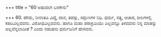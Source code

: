 +++
title = "60 ಅಹುದಲೇ ಬಳಿಕೇನು"

+++
60. ಹೌದು, ನೀನಂತೂ ವಿದ್ಯೆ, ದಾನ, ತಪಸ್ಸು, ಸದ್ಗುಣಗಳ ನಿಧಿ. ಧರ್ಮ, ಸತ್ಯ, ಆಚಾರ, ಶೀಲಗಳಲ್ಲಿ ಕಪಟವಿಲ್ಲದವನು. ವಿರೋಧವಿಲ್ಲದವನು. ಹಾಗೂ ಮಹಾ ಪರಾಕ್ರಮಿಯು ಎಲ್ಲವನ್ನೂ ತಿಳಿದವನು ನಿನ್ನ ಮಾತನ್ನು ಅಲ್ಲವೆನ್ನಲಾದೀತೆ ? ಎಂದು ನಹುಷನು ಧರ್ಮಜನಿಗೆ ಹೇಳಿದನು.